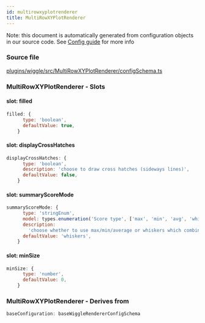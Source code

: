 ```yaml
---
id: multirowxyplotrenderer
title: MultiRowXYPlotRenderer
---
```


Note: this document is automatically generated from configuration objects in our
source code. See [Config guide](/docs/config_guide) for more info

### Source file

[plugins/wiggle/src/MultiRowXYPlotRenderer/configSchema.ts](https://github.com/GMOD/jbrowse-components/blob/main/plugins/wiggle/src/MultiRowXYPlotRenderer/configSchema.ts)

### MultiRowXYPlotRenderer - Slots

#### slot: filled

```js
filled: {
      type: 'boolean',
      defaultValue: true,
    }
```

#### slot: displayCrossHatches

```js
displayCrossHatches: {
      type: 'boolean',
      description: 'choose to draw cross hatches (sideways lines)',
      defaultValue: false,
    }
```

#### slot: summaryScoreMode

```js
summaryScoreMode: {
      type: 'stringEnum',
      model: types.enumeration('Score type', ['max', 'min', 'avg', 'whiskers']),
      description:
        'choose whether to use max/min/average or whiskers which combines all three into the same rendering',
      defaultValue: 'whiskers',
    }
```

#### slot: minSize

```js
minSize: {
      type: 'number',
      defaultValue: 0,
    }
```

### MultiRowXYPlotRenderer - Derives from

```js
baseConfiguration: baseWiggleRendererConfigSchema
```
